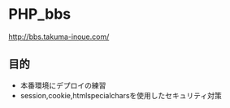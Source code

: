 # PHP_bbs
http://bbs.takuma-inoue.com/

## 目的
- 本番環境にデプロイの練習
- session,cookie,htmlspecialcharsを使用したセキュリティ対策